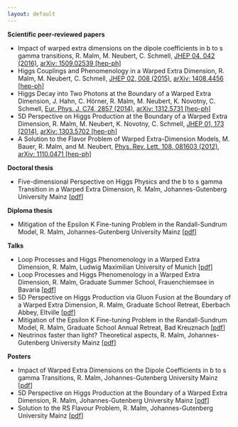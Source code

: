 ```yaml
---
layout: default
---
```


<strong>Scientific peer-reviewed papers</strong>
<ul>
<li>Impact of warped extra dimensions on the dipole coefficients in b to s gamma transitions, R. Malm, M. Neubert, C. Schmell, <a href="https://link.springer.com/article/10.1007%2FJHEP04%282016%29042">JHEP 04, 042 (2016)</a>, <a class="titlelink" href="https://arxiv.org/abs/1509.02539">arXiv: 1509.02539 [hep-ph]</a>
</li>
<li>
Higgs Couplings and Phenomenology in a Warped Extra Dimension, R. Malm, M. Neubert, C. Schmell, <a href="http://dx.doi.org/10.1007/JHEP02(2015)008">JHEP 02, 008 (2015)</a>, <a class="titlelink" href="https://inspirehep.net/record/1311628">arXiv: 1408.4456 [hep-ph]</a>
</li>
<li>
Higgs Decay into Two Photons at the Boundary of a Warped Extra Dimension, J. Hahn, C. Hörner, R. Malm, M. Neubert, K. Novotny, C. Schmell, <a href="https://arxiv.org/ct?url=http%3A%2F%2Fdx.doi.org%2F10%252E1140%2Fepjc%2Fs10052-014-2857-8&v=5107756a">Eur. Phys. J. C74, 2857 (2014)</a>, <a class="titlelink" href="https://inspirehep.net/record/1272895">arXiv: 1312.5731 [hep-ph]</a>
</li>
<li>
5D Perspective on Higgs Production at the Boundary of a Warped Extra Dimension, R. Malm, M. Neubert, K. Novotny, C. Schmell, <a href="https://arxiv.org/ct?url=http%3A%2F%2Fdx.doi.org%2F10%252E1007%2FJHEP01%25282014%2529173&v=bf627196">JHEP 01, 173 (2014)</a>, <a class="titlelink" href="https://inspirehep.net/record/1225129">arXiv: 1303.5702 [hep-ph]</a> 
</li>
<li>
A Solution to the Flavor Problem of Warped Extra-Dimension Models, M. Bauer, R. Malm, and M. Neubert, <a href="https://arxiv.org/ct?url=http%3A%2F%2Fdx.doi.org%2F10%252E1103%2FPhysRevLett%252E108%252E081603&v=b455aed7">Phys. Rev. Lett. 108, 081603 (2012)</a>, <a class="titlelink" href="https://inspirehep.net/record/930421">arXiv: 1110.0471 [hep-ph]</a>
</li>
</ul>
<strong>Doctoral thesis</strong>
<ul>
<li>
Five-dimensional Perspective on Higgs Physics and the b to s gamma Transition in a Warped Extra Dimension, R. Malm, Johannes-Gutenberg University Mainz [<a href="https://d-nb.info/1120148685/34">pdf</a>]
</li>
</ul>
<strong>Diploma thesis</strong>
<ul>
<li>
Mitigation of the Epsilon K Fine-tuning Problem in the Randall-Sundrum Model, R. Malm, Johannes-Gutenberg University Mainz [<a href="{{ site.baseurl }}/physics/diplomathesis.pdf">pdf</a>]
</li>
</ul>
<strong>Talks</strong>
<ul>
<li>
Loop Processes and Higgs Phenomenology in a Warped Extra Dimension, R. Malm, Ludwig Maximilian University of Munich [<a href="{{ site.baseurl }}/physics/Talks/Talk_2014_LUM_Munich.pdf">pdf</a>]
</li>
<li>
Loop Processes and Higgs Phenomenology in a Warped Extra Dimension, R. Malm, Graduate Summer School, Frauenchiemsee in Bavaria [<a href="{{ site.baseurl }}/physics/Talks/GRK_2014.pdf">pdf</a>]
</li>
<li>
5D Perspective on Higgs Production via Gluon Fusion at the Boundary of a Warped Extra Dimension, R. Malm, Graduate School Retreat, Eberbach Abbey, Eltville [<a href="{{ site.baseurl }}/physics/Talks/GRK_2013.pdf">pdf</a>]
</li>
<li>
Mitigation of the Epsilon K Fine-tuning Problem in the Randall-Sundrum Model, R. Malm, Graduate School Annual Retreat, Bad Kreuznach [<a href="{{ site.baseurl }}/physics/Talks/GRK_2012.pdf">pdf</a>]
</li>
<li>
Neutrinos faster than light? Theoretical aspects, R. Malm, Johannes-Gutenberg University Mainz [<a href="{{ site.baseurl }}/physics/Talks/Neutrinos_2012.pdf">pdf</a>]
</li>
</ul>

<strong>Posters</strong>
<ul>
<li>
Impact of Warped Extra Dimensions on the Dipole Coefficients in b to s gamma Transitions, R. Malm, Johannes-Gutenberg University Mainz [<a href="{{ site.baseurl }}/physics/Talks/Poster_2015.pdf">pdf</a>]
</li>
<li>
5D Perspective on Higgs Production at the Boundary of a Warped Extra Dimension, R. Malm, Johannes-Gutenberg University Mainz [<a href="{{ site.baseurl }}/physics/Talks/Poster_2013.pdf">pdf</a>]
</li>
<li>
Solution to the RS Flavour Problem, R. Malm, Johannes-Gutenberg University Mainz [<a href="{{ site.baseurl }}/physics/Talks/Poster_2012.pdf">pdf</a>]
</li>
</ul>
